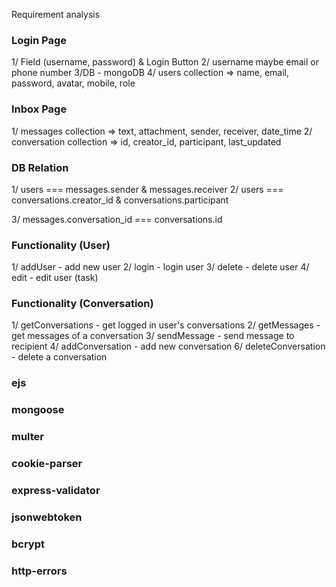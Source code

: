 Requirement analysis

### Login Page

1/ Field (username, password) & Login Button
2/ username maybe email or phone number
3/DB - mongoDB
4/ users collection => name, email, password, avatar, mobile, role

### Inbox Page

1/ messages collection => text, attachment, sender, receiver, date_time
2/ conversation collection => id, creator_id, participant, last_updated

### DB Relation

1/ users === messages.sender & messages.receiver
2/ users === conversations.creator_id & conversations.participant

3/ messages.conversation_id === conversations.id

### Functionality (User)

1/ addUser - add new user
2/ login - login user
3/ delete - delete user
4/ edit - edit user (task)

### Functionality (Conversation)

1/ getConversations - get logged in user's conversations
2/ getMessages - get messages of a conversation
3/ sendMessage - send message to recipient
4/ addConversation - add new conversation
6/ deleteConversation - delete a conversation

### ejs

### mongoose

### multer

### cookie-parser

### express-validator

### jsonwebtoken

### bcrypt

### http-errors
